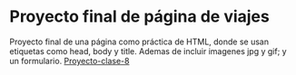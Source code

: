 # Proyecto final de página de viajes

Proyecto final de una página como práctica de HTML, donde se usan etiquetas como head, body y title. Ademas de incluir imagenes jpg y gif; y un formulario. [Proyecto-clase-8]()